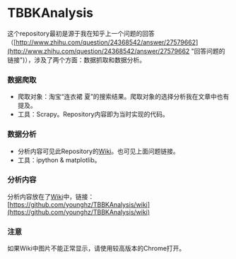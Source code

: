 TBBKAnalysis
============

这个repository最初是源于我在知乎上一个问题的回答（[http://www.zhihu.com/question/24368542/answer/27579662](http://www.zhihu.com/question/24368542/answer/27579662 "回答问题的链接")），涉及了两个方面：数据抓取和数据分析。

### 数据爬取
+ 爬取对象：淘宝“连衣裙 夏”的搜索结果。爬取对象的选择分析我在文章中也有提及。
+ 工具：Scrapy。Repository内容即为当时实现的代码。

### 数据分析
+ 分析内容可见此Repository的[Wiki](https://github.com/younghz/TBBKAnalysis/wiki)。也可见上面问题链接。
+ 工具：ipython & matplotlib。

### 分析内容
分析内容放在了[Wiki](https://github.com/younghz/TBBKAnalysis/wiki)中，链接：[https://github.com/younghz/TBBKAnalysis/wiki](https://github.com/younghz/TBBKAnalysis/wiki)    

### 注意
如果Wiki中图片不能正常显示，请使用较高版本的Chrome打开。

